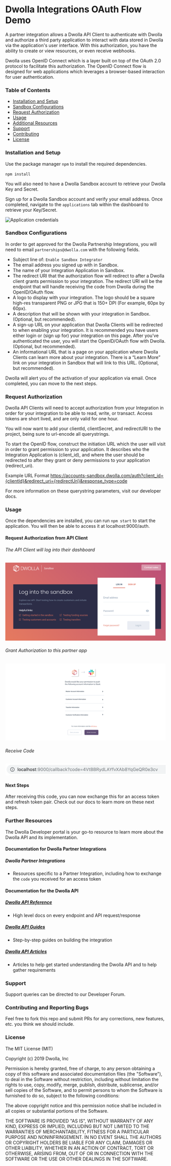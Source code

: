 # Dwolla Integrations OAuth Flow Demo
A partner integration allows a Dwolla API Client to authenticate with Dwolla and authorize a third party application to interact with data stored in Dwolla via the application's user interface. With this authorization, you have the ability to create or view resources, or even receive webhooks.

Dwolla uses OpenID Connect which is a layer built on top of the OAuth 2.0 protocol to facilitate this authorization. The OpenID Connect flow is designed for web applications which leverages a browser-based interaction for user authentication.

### Table of Contents
* [Installation and Setup](#installation-and-setup)
* [Sandbox Configurations](#sandbox-configurations)
* [Request Authorization](#request-authorization)
* [Usage](#usage)
* [Additional Resources](#further-resources)
* [Support](#support)
* [Contributing](#contributing-and-reporting-bugs)
* [License](#license)

### Installation and Setup
Use the package manager `npm` to install the required dependencies.

`npm install`

You will also need to have a Dwolla Sandbox account to retrieve your Dwolla Key and Secret. 

Sign up for a Dwolla Sandbox account and verify your email address. Once completed, navigate to the `applications` tab within the dashboard to retrieve your Key/Secret.

![Application credentials](application.png "Sandbox application credentials")

### Sandbox Configurations
In order to get approved for the Dwolla Partnership Integrations, you will need to email `partnerships@dwolla.com` with the following fields.
* Subject line of: `Enable Sandbox Integrator`
* The email address you signed up with in Sandbox.
* The name of your Integration Application in Sandbox.
* The redirect URI that the authorization flow will redirect to after a Dwolla client grants permission to your integration. The redirect URI will be the endpoint that will handle receiving the code from Dwolla during the OpenID/OAuth flow.
* A logo to display with your integration. The logo should be a square high-res transparent PNG or JPG that is 150+ DPI (For example, 60px by 60px).
* A description that will be shown with your integration in Sandbox. (Optional, but recommended).
* A sign-up URL on your application that Dwolla Clients will be redirected to when enabling your integration. It is recommended you have users either login or (sign up for) your integration on this page. After you’ve authenticated the user, you will start the OpenID/OAuth flow with Dwolla. (Optional, but recommended).
* An informational URL that is a page on your application where Dwolla Clients can learn more about your integration. There is a “Learn More” link on your integration in Sandbox that will link to this URL. (Optional, but recommended).

Dwolla will alert you of the activation of your application via email. Once completed, you can move to the next steps.

### Request Authorization
Dwolla API Clients will need to accept authorization from your Integration in order for your integration to be able to read, write, or transact. Access tokens are short lived, and are only valid for one hour.

You will now want to add your clientId, clientSecret, and redirectURI to the project, being sure to url-encode all querystrings.

To start the OpenID flow, construct the initiation URL which the user will visit in order to grant permission to your application. It describes who the Integration Application is (client_id), and where the user should be redirected to after they grant or deny permissions to your application (redirect_uri).

Example URL Format
https://accounts-sandbox.dwolla.com/auth?client_id={clientId}&redirect_uri={redirectUri}&response_type=code

For more information on these querystring parameters, visit our developer docs.

### Usage
Once the dependencies are installed, you can run `npm start` to start the application. 
You will then be able to access it at localhost:9000/auth. 

#### Request Authorization from API Client

###### The API Client will log into their dashboard
![Request authorization](request_auth.png "Request authorization from API client")

###### Grant Authorization to this partner app
![Grant authorization](grant_auth.png "Grant authorization to this partner app")

###### Receive Code
![Receive code](receive_code.png "Receive code")

#### Next Steps
After receiving this code, you can now exchange this for an access token and refresh token pair. Check out our docs to learn more on these next steps.

### Further Resources
The Dwolla Developer portal is your go-to resource to learn more about the Dwolla API and its implementation. 

#### Documentation for Dwolla Partner Integrations

##### Dwolla Partner Integrations
* Resources specific to a Partner Integration, including how to exchange the `code` you received for an access token

#### Documentation for the Dwolla API
##### [Dwolla API Reference](https://docs.dwolla.com/)
* High level docs on every endpoint and API request/response

##### [Dwolla API Guides](https://developers.dwolla.com/guides/)
* Step-by-step guides on building the integration

##### [Dwolla API Articles](https://developers.dwolla.com/resources/)
* Articles to help get started understanding the Dwolla API and to help gather requirements

### Support
Support queries can be directed to our Developer Forum. 

### Contributing and Reporting Bugs
Feel free to fork this repo and submit PRs for any corrections, new features, etc. you think we should include.

### License
The MIT License (MIT)

Copyright (c) 2019 Dwolla, Inc

Permission is hereby granted, free of charge, to any person obtaining a copy of this software and associated documentation files (the "Software"), to deal in the Software without restriction, including without limitation the rights to use, copy, modify, merge, publish, distribute, sublicense, and/or sell copies of the Software, and to permit persons to whom the Software is furnished to do so, subject to the following conditions:

The above copyright notice and this permission notice shall be included in all copies or substantial portions of the Software.

THE SOFTWARE IS PROVIDED "AS IS", WITHOUT WARRANTY OF ANY KIND, EXPRESS OR IMPLIED, INCLUDING BUT NOT LIMITED TO THE WARRANTIES OF MERCHANTABILITY, FITNESS FOR A PARTICULAR PURPOSE AND NONINFRINGEMENT. IN NO EVENT SHALL THE AUTHORS OR COPYRIGHT HOLDERS BE LIABLE FOR ANY CLAIM, DAMAGES OR OTHER LIABILITY, WHETHER IN AN ACTION OF CONTRACT, TORT OR OTHERWISE, ARISING FROM, OUT OF OR IN CONNECTION WITH THE SOFTWARE OR THE USE OR OTHER DEALINGS IN THE SOFTWARE.
